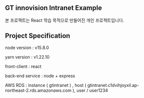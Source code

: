 ## GT innovision Intranet Example

본 프로젝트는 React 학습 목적으로 만들어진 개인 프로젝트입니다.

## Project Specification

node version : v15.8.0

yarn version : v1.22.10

front-client : react

back-end service : node + express

AWS RDS : instance ( gtintranet ) , host ( gtintranet.c1dvihjoyxil.ap-northeast-2.rds.amazonaws.com ), user / user1234
